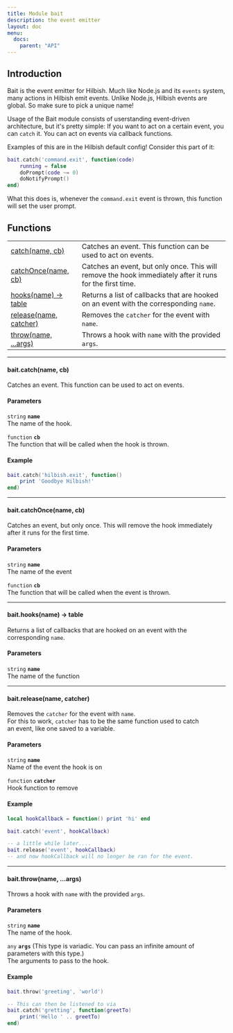 ```yaml
---
title: Module bait
description: the event emitter
layout: doc
menu:
  docs:
    parent: "API"
---
```


## Introduction

Bait is the event emitter for Hilbish. Much like Node.js and
its `events` system, many actions in Hilbish emit events.
Unlike Node.js, Hilbish events are global. So make sure to
pick a unique name!

Usage of the Bait module consists of userstanding
event-driven architecture, but it's pretty simple:
If you want to act on a certain event, you can `catch` it.
You can act on events via callback functions.

Examples of this are in the Hilbish default config!
Consider this part of it:
```lua
bait.catch('command.exit', function(code)
	running = false
	doPrompt(code ~= 0)
	doNotifyPrompt()
end)
```

What this does is, whenever the `command.exit` event is thrown,
this function will set the user prompt.

## Functions
|||
|----|----|
|<a href="#catch">catch(name, cb)</a>|Catches an event. This function can be used to act on events.|
|<a href="#catchOnce">catchOnce(name, cb)</a>|Catches an event, but only once. This will remove the hook immediately after it runs for the first time.|
|<a href="#hooks">hooks(name) -> table</a>|Returns a list of callbacks that are hooked on an event with the corresponding `name`.|
|<a href="#release">release(name, catcher)</a>|Removes the `catcher` for the event with `name`.|
|<a href="#throw">throw(name, ...args)</a>|Throws a hook with `name` with the provided `args`.|

<hr>
<div id='catch'>
<h4 class='heading'>
bait.catch(name, cb)
<a href="#catch" class='heading-link'>
	<i class="fas fa-paperclip"></i>
</a>
</h4>

Catches an event. This function can be used to act on events.  
  
  
#### Parameters
`string` **`name`**  
The name of the hook.

`function` **`cb`**  
The function that will be called when the hook is thrown.

#### Example
```lua
bait.catch('hilbish.exit', function()
	print 'Goodbye Hilbish!'
end)
```
</div>

<hr>
<div id='catchOnce'>
<h4 class='heading'>
bait.catchOnce(name, cb)
<a href="#catchOnce" class='heading-link'>
	<i class="fas fa-paperclip"></i>
</a>
</h4>

Catches an event, but only once. This will remove the hook immediately after it runs for the first time.  
#### Parameters
`string` **`name`**  
The name of the event

`function` **`cb`**  
The function that will be called when the event is thrown.

</div>

<hr>
<div id='hooks'>
<h4 class='heading'>
bait.hooks(name) -> table
<a href="#hooks" class='heading-link'>
	<i class="fas fa-paperclip"></i>
</a>
</h4>

Returns a list of callbacks that are hooked on an event with the corresponding `name`.  
#### Parameters
`string` **`name`**  
The name of the function

</div>

<hr>
<div id='release'>
<h4 class='heading'>
bait.release(name, catcher)
<a href="#release" class='heading-link'>
	<i class="fas fa-paperclip"></i>
</a>
</h4>

Removes the `catcher` for the event with `name`.  
For this to work, `catcher` has to be the same function used to catch  
an event, like one saved to a variable.  
  
  
#### Parameters
`string` **`name`**  
Name of the event the hook is on

`function` **`catcher`**  
Hook function to remove

#### Example
```lua
local hookCallback = function() print 'hi' end

bait.catch('event', hookCallback)

-- a little while later....
bait.release('event', hookCallback)
-- and now hookCallback will no longer be ran for the event.
```
</div>

<hr>
<div id='throw'>
<h4 class='heading'>
bait.throw(name, ...args)
<a href="#throw" class='heading-link'>
	<i class="fas fa-paperclip"></i>
</a>
</h4>

Throws a hook with `name` with the provided `args`.  
  
  
#### Parameters
`string` **`name`**  
The name of the hook.

`any` **`args`** (This type is variadic. You can pass an infinite amount of parameters with this type.)  
The arguments to pass to the hook.

#### Example
```lua
bait.throw('greeting', 'world')

-- This can then be listened to via
bait.catch('gretting', function(greetTo)
	print('Hello ' .. greetTo)
end)
```
</div>

